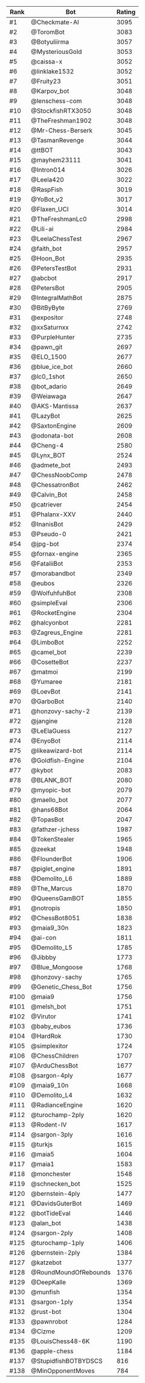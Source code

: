 Rank|Bot|Rating
---|---|---
#1|@Checkmate-AI|3095
#2|@ToromBot|3083
#3|@Botyuliirma|3057
#4|@MysteriousGold|3053
#5|@caissa-x|3052
#6|@linklake1532|3052
#7|@Fruity23|3051
#8|@Karpov_bot|3048
#9|@lenschess-com|3048
#10|@StockfishRTX3050|3048
#11|@TheFreshman1902|3048
#12|@Mr-Chess-Berserk|3045
#13|@TasmanRevenge|3044
#14|@ttBOT|3043
#15|@mayhem23111|3041
#16|@Intron014|3026
#17|@Leela420|3022
#18|@RaspFish|3019
#19|@YoBot_v2|3017
#20|@Flaxen_UCI|3014
#21|@TheFreshmanLc0|2998
#22|@Lili-ai|2984
#23|@LeelaChessTest|2967
#24|@faith_bot|2957
#25|@Hoon_Bot|2935
#26|@PetersTestBot|2931
#27|@abcbot|2917
#28|@PetersBot|2905
#29|@IntegralMathBot|2875
#30|@BitByByte|2769
#31|@expositor|2748
#32|@xxSaturnxx|2742
#33|@PurpleHunter|2735
#34|@pawn_git|2697
#35|@ELO_1500|2677
#36|@blue_ice_bot|2660
#37|@lc0_1shot|2650
#38|@bot_adario|2649
#39|@Weiawaga|2647
#40|@AKS-Mantissa|2637
#41|@LazyBot|2625
#42|@SaxtonEngine|2609
#43|@odonata-bot|2608
#44|@Cheng-4|2580
#45|@Lynx_BOT|2524
#46|@admete_bot|2493
#47|@ChessNoobComp|2478
#48|@ChessatronBot|2462
#49|@Calvin_Bot|2458
#50|@catriever|2454
#51|@Phalanx-XXV|2440
#52|@InanisBot|2429
#53|@Pseudo-0|2421
#54|@jpg-bot|2374
#55|@fornax-engine|2365
#56|@FataliiBot|2353
#57|@morabandbot|2349
#58|@eubos|2326
#59|@WolfuhfuhBot|2308
#60|@simpleEval|2306
#61|@RocketEngine|2304
#62|@halcyonbot|2281
#63|@Zagreus_Engine|2281
#64|@LimboBot|2252
#65|@camel_bot|2239
#66|@CosetteBot|2237
#67|@matmoi|2199
#68|@Yumaree|2181
#69|@LoevBot|2141
#70|@GarboBot|2140
#71|@honzovy-sachy-2|2139
#72|@jangine|2128
#73|@LeElaGuess|2127
#74|@EnyoBot|2114
#75|@likeawizard-bot|2114
#76|@Goldfish-Engine|2104
#77|@kybot|2083
#78|@BLANK_BOT|2080
#79|@myopic-bot|2079
#80|@maello_bot|2077
#81|@hans68Bot|2064
#82|@TopasBot|2047
#83|@fathzer-jchess|1987
#84|@TokenStealer|1965
#85|@zeekat|1948
#86|@FlounderBot|1906
#87|@piglet_engine|1891
#88|@Demolito_L6|1889
#89|@The_Marcus|1870
#90|@QueensGamBOT|1855
#91|@notropis|1850
#92|@ChessBot8051|1838
#93|@maia9_30n|1823
#94|@ai-con|1811
#95|@Demolito_L5|1785
#96|@Jibbby|1773
#97|@Blue_Mongoose|1768
#98|@honzovy-sachy|1765
#99|@Genetic_Chess_Bot|1756
#100|@maia9|1756
#101|@melsh_bot|1751
#102|@Virutor|1741
#103|@baby_eubos|1736
#104|@HardRok|1730
#105|@simplexitor|1724
#106|@ChessChildren|1707
#107|@ArduChessBot|1677
#108|@sargon-4ply|1677
#109|@maia9_10n|1668
#110|@Demolito_L4|1632
#111|@RadianceEngine|1620
#112|@turochamp-2ply|1620
#113|@Rodent-IV|1617
#114|@sargon-3ply|1616
#115|@turkjs|1615
#116|@maia5|1604
#117|@maia1|1583
#118|@monchester|1548
#119|@schnecken_bot|1525
#120|@bernstein-4ply|1477
#121|@DavidsGuterBot|1469
#122|@botTideEval|1446
#123|@alan_bot|1438
#124|@sargon-2ply|1408
#125|@turochamp-1ply|1406
#126|@bernstein-2ply|1384
#127|@katzebot|1377
#128|@RoundMoundOfRebounds|1376
#129|@DeepKalle|1369
#130|@munfish|1354
#131|@sargon-1ply|1354
#132|@rust-bot|1304
#133|@pawnrobot|1284
#134|@Cizme|1209
#135|@LouisChess48-6K|1190
#136|@apple-chess|1184
#137|@StupidfishBOTBYDSCS|816
#138|@MinOpponentMoves|784
